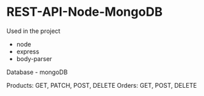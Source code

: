 # REST-API-Node-MongoDB

Used in the project
- node
- express
- body-parser

Database - mongoDB

Products: GET, PATCH, POST, DELETE
Orders: GET, POST, DELETE

